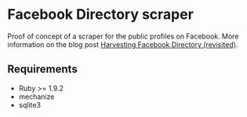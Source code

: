 Facebook Directory scraper
==========================

Proof of concept of a scraper for the public profiles on Facebook. More information on the blog post [Harvesting Facebook Directory (revisited)](http://ktulu.com.ar/blog/2011/03/24/harvesting-facebook-directory-revisited/).


Requirements
------------

* Ruby >= 1.9.2
* mechanize
* sqlite3

